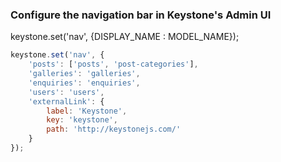 
### Configure the navigation bar in Keystone's Admin UI

keystone.set('nav', {DISPLAY_NAME : MODEL_NAME});

```js
keystone.set('nav', {
	'posts': ['posts', 'post-categories'],
	'galleries': 'galleries',
	'enquiries': 'enquiries',
	'users': 'users',
	'externalLink': {
		label: 'Keystone',
		key: 'keystone',
		path: 'http://keystonejs.com/'
	}
});
```
